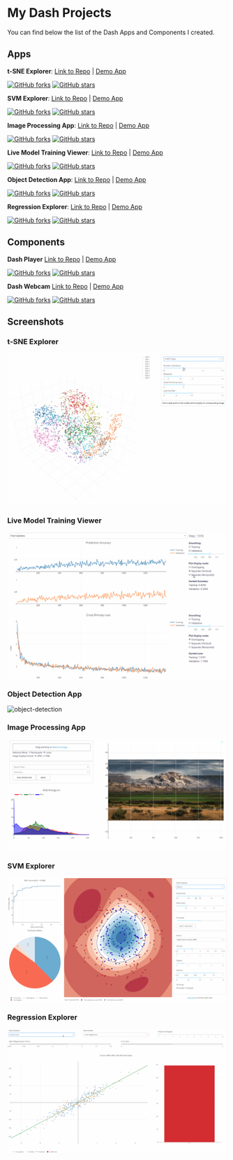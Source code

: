 # My Dash Projects
You can find below the list of the Dash Apps and Components I created.

## Apps
**t-SNE Explorer**:
[Link to Repo](https://github.com/plotly/dash-tsne) | [Demo App](https://dash-tsne.plot.ly/)

[![GitHub forks](https://img.shields.io/github/forks/plotly/dash-tsne.svg)](https://github.com/plotly/dash-tsne/network)
[![GitHub stars](https://img.shields.io/github/stars/plotly/dash-tsne.svg)](https://github.com/plotly/dash-tsne/stargazers)


**SVM Explorer**:
[Link to Repo](https://github.com/plotly/dash-svm) | [Demo App](http://dash-svm.herokuapp.com/)

[![GitHub forks](https://img.shields.io/github/forks/plotly/dash-svm.svg)](https://github.com/plotly/dash-svm/network)
[![GitHub stars](https://img.shields.io/github/stars/plotly/dash-svm.svg)](https://github.com/plotly/dash-svm/stargazers)

**Image Processing App**:
[Link to Repo](https://github.com/plotly/dash-image-processing) | [Demo App](http://dash-image-processing.herokuapp.com/)

[![GitHub forks](https://img.shields.io/github/forks/plotly/dash-image-processing.svg)](https://github.com/plotly/dash-image-processing/network)
[![GitHub stars](https://img.shields.io/github/stars/plotly/dash-image-processing.svg)](https://github.com/plotly/dash-image-processing/stargazers)

**Live Model Training Viewer**:
[Link to Repo](https://github.com/plotly/dash-live-model-training) | [Demo App](https://dash-live-model-training.plot.ly/)

[![GitHub forks](https://img.shields.io/github/forks/plotly/dash-live-model-training.svg)](https://github.com/plotly/dash-live-model-training/network)
[![GitHub stars](https://img.shields.io/github/stars/plotly/dash-live-model-training.svg)](https://github.com/plotly/dash-live-model-training/stargazers)

**Object Detection App**:
[Link to Repo](https://github.com/plotly/dash-object-detection) | [Demo App](https://dash-object-detection.plot.ly/)

[![GitHub forks](https://img.shields.io/github/forks/plotly/dash-object-detection.svg)](https://github.com/plotly/dash-object-detection/network)
[![GitHub stars](https://img.shields.io/github/stars/plotly/dash-object-detection.svg)](https://github.com/plotly/dash-object-detection/stargazers)

**Regression Explorer**:
[Link to Repo](https://github.com/plotly/dash-regression) | [Demo App](https://dash-regression.herokuapp.com/)

[![GitHub forks](https://img.shields.io/github/forks/plotly/dash-regression.svg)](https://github.com/plotly/dash-regression/network)
[![GitHub stars](https://img.shields.io/github/stars/plotly/dash-regression.svg)](https://github.com/plotly/dash-regression/stargazers)

## Components
**Dash Player**
[Link to Repo](https://github.com/xhlulu/dash-player) | [Demo App](https://dash-player-usage.herokuapp.com/)

[![GitHub forks](https://img.shields.io/github/forks/xhlulu/dash-player.svg)](https://github.com/xhlulu/dash-player/network)
[![GitHub stars](https://img.shields.io/github/stars/xhlulu/dash-player.svg)](https://github.com/xhlulu/dash-player/stargazers)

**Dash Webcam**
[Link to Repo](https://github.com/xhlulu/dash-webcam) | [Demo App](https://dash-webcam-usage.herokuapp.com/)

[![GitHub forks](https://img.shields.io/github/forks/xhlulu/dash-webcam.svg)](https://github.com/xhlulu/dash-webcam/network)
[![GitHub stars](https://img.shields.io/github/stars/xhlulu/dash-webcam.svg)](https://github.com/xhlulu/dash-webcam/stargazers)

## Screenshots
### t-SNE Explorer
![tsne](images/tsne.gif)

### Live Model Training Viewer
![live-model-training](images/live-model-training.gif)

### Object Detection App
![object-detection](images/object-detection.gif)

### Image Processing App
![image-processing](images/image-processing.gif)

### SVM Explorer
![svm](images/svm.gif)

### Regression Explorer
![regression](images/regression.gif)
